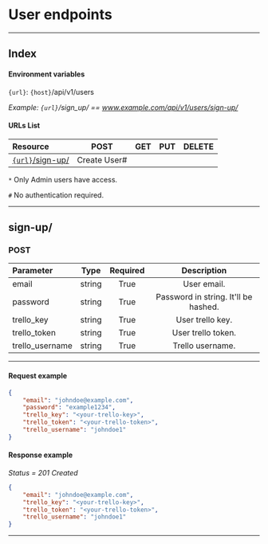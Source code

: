 # User endpoints
---

## Index

#### Environment variables

`{url}`: `{host}`/api/v1/users

*Example: `{url}`/sign_up/ == www.example.com/api/v1/users/sign-up/*

#### URLs List

| Resource                        | POST                  | GET                   | PUT               | DELETE          |
| :----                           |     :-----:           |      :-----:          |     :-----:       |     :-----:     |
| [`{url}`/sign-up/][1]           | Create User#          ||||

`*` Only Admin users have access.

`#` No authentication required.

---

## sign-up/

### POST

| Parameter             | Type   | Required | Description                           |
| :---                  | :---:  | :---:    | :---:                                 |
| email                 | string | True     | User email.                           |
| password              | string | True     | Password in string. It'll be hashed.  |
| trello_key            | string | True     | User trello key.                      |
| trello_token          | string | True     | User trello token.                    |
| trello_username       | string | True     | Trello username.                      |

---

#### Request example

```json
{
    "email": "johndoe@example.com",
    "password": "example1234",
    "trello_key": "<your-trello-key>",
    "trello_token": "<your-trello-token>",
    "trello_username": "johndoe1"
}
```

#### Response example

*Status = 201 Created*
```json
{
    "email": "johndoe@example.com",
    "trello_key": "<your-trello-key>",
    "trello_token": "<your-trello-token>",
    "trello_username": "johndoe1"
}
```
---


[1]: #sign-up

